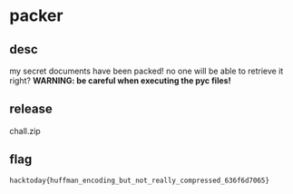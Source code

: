 # packer

## desc
my secret documents have been packed! no one will be able to retrieve it right?
**WARNING: be careful when executing the pyc files!**

## release
chall.zip

## flag
```hacktoday{huffman_encoding_but_not_really_compressed_636f6d7065}```